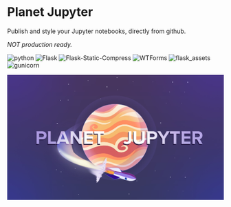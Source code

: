 # Planet Jupyter

Publish and style your Jupyter notebooks, directly from github.

_*NOT* production ready._

![python](https://img.shields.io/badge/python-3.6.6-blue.svg?longCache=true&style=flat-square)
![Flask](https://img.shields.io/badge/Flask-1.0.2-blue.svg?longCache=true&style=flat-square)
![Flask-Static-Compress](https://img.shields.io/badge/Flask_Static_Compress-1.0.2-blue.svg?longCache=true&style=flat-square)
![WTForms](https://img.shields.io/badge/WTForms-2.2.1-blue.svg?longCache=true&style=flat-square)
![flask_assets](https://img.shields.io/badge/flask_assets-0.12-blue.svg?longCache=true&style=flat-square)
![gunicorn](https://img.shields.io/badge/gunicorn-19.8.1-black.svg?longCache=true&style=flat-square)

![Planet Jupyter](https://github.com/toddbirchard/planetjupyter/blob/gcloud/static/img/planetjupyter.jpg?raw=true)
